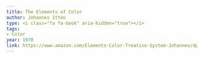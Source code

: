 ```yaml
---
title: The Elements of Color
author: Johannes Itten 
type: <i class="fa fa-book" aria-hidden="true"></i>
tags:
- Color
year: 1970
link: https://www.amazon.com/Elements-Color-Treatise-System-Johannes/dp/0442240384/ref=sr_1_1?ie=UTF8&qid=1505532092&sr=8-1&keywords=the+elements+of+color
---
```

